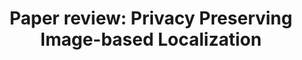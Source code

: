 ---
layout: single
title:  "Paper review: Privacy Preserving Image-based Localization"
categories: Paper_review
tag: [3D computer vision]
use_math: true
---